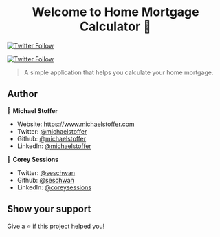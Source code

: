 <h1 align="center">Welcome to Home Mortgage Calculator 👋</h1>

[![Twitter Follow](https://img.shields.io/twitter/follow/seschwan?color=1DA1F2&logo=twitter&style=for-the-badge)](https://twitter.com/intent/follow?original_referer=https%3A%2F%2Fgithub.com%2Fseschwan&screen_name=seschwan)

[![Twitter Follow](https://img.shields.io/twitter/follow/michaelstoffer?color=1DA1F2&logo=twitter&style=for-the-badge)](https://twitter.com/intent/follow?original_referer=https%3A%2F%2Fgithub.com%2Fmichaelstoffer&screen_name=michaelstoffer)

> A simple application that helps you calculate your home mortgage.

## Author

👤 **Michael Stoffer**

* Website: https://www.michaelstoffer.com
* Twitter: [@michaelstoffer](https://twitter.com/michaelstoffer)
* Github: [@michaelstoffer](https://github.com/michaelstoffer)
* LinkedIn: [@michaelstoffer](https://linkedin.com/in/michaelstoffer)

👤 **Corey Sessions**

* Twitter: [@seschwan](https://twitter.com/seschwan)
* Github: [@seschwan](https://github.com/seschwan)
* LinkedIn: [@coreysessions](https://linkedin.com/in/coreysessions)

## Show your support

Give a ⭐️ if this project helped you!

